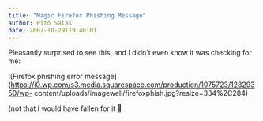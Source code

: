 ```yaml
---
title: "Magic Firefox Phishing Message"
author: Pito Salas
date: 2007-10-29T19:40:01
---
```




Pleasantly surprised to see this, and I didn't even know it was checking for
me:

![Firefox phishing error
message](https://i0.wp.com/s3.media.squarespace.com/production/1075723/12829350/wp-
content/uploads/imagewell/firefoxphish.jpg?resize=334%2C284)

(not that I would have fallen for it 🙂


